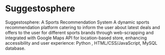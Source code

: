 # Suggestosphere
Suggestosphere: A Sports Recommendation System
A dynamic sports recommendation platform catering to inform the user about latest deals and offers to the user for different sports brands through web-scrapping and  integrated with Google Maps API for location-based store, enhancing accessibility and user experience: Python , HTML/CSS/JavaScript, MySQL database.
